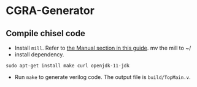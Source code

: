 # CGRA-Generator

## Compile chisel code

* Install `mill`. Refer to [the Manual section in this guide][mill]. mv the mill to ~/
* install dependency.
```
sudo apt-get install make curl openjdk-11-jdk
```
* Run `make` to generate verilog code. The output file is `build/TopMain.v`.

[mill]: https://com-lihaoyi.github.io/mill/ 

